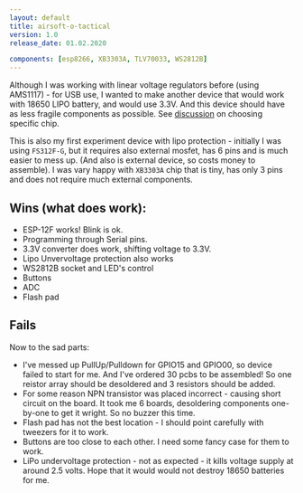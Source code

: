 ```yaml
---
layout: default
title: airsoft-o-tactical
version: 1.0
release_date: 01.02.2020

components: [esp8266, XB3303A, TLV70033, WS2812B]
---
```


Although I was working with linear voltage regulators before (using AMS1117) - for USB use, 
I wanted to make another device that would work with 18650 LIPO battery, and would use 3.3V. 
And this device should have as less fragile components as possible.
See [discussion](discussion) on choosing specific chip.

This is also my first experiment device with lipo protection - initially I was using `FS312F-G`, but it requires also external mosfet, has 6 pins and is much easier to mess up. (And also is external device, so costs money to assemble). I was vary happy with `XB3303A` chip that is tiny, has only 3 pins and does not require much external components.

## Wins (what does work):

* ESP-12F works! Blink is ok. 
* Programming through Serial pins.
* 3.3V converter does work, shifting voltage to 3.3V. 
* Lipo Unvervoltage protection also works
* WS2812B socket and LED's control
* Buttons
* ADC
* Flash pad

## Fails

Now to the sad parts:
* I've messed up PullUp/Pulldown for GPIO15 and GPIO00, so device failed to start for me. And I've ordered 30 pcbs to be assembled! So one reistor array should be desoldered and 3 resistors should be added.
* For some reason NPN transistor was placed incorrect - causing short circuit on the board. It took me 6 boards, desoldering components one-by-one to get it wright. So no buzzer this time.
* Flash pad has not the best location - I should point carefully with tweezers for it to work. 
* Buttons are too close to each other. I need some fancy case for them to work.
* LiPo undervoltage protection - not as expected - it kills voltage supply at around 2.5 volts. Hope that it would would not destroy 18650 batteries for me.


[discussion]: https://electronics.stackexchange.com/questions/499135/linear-voltage-regulator-for-lipo-and-3-3v200ma-esp8266-most-juice